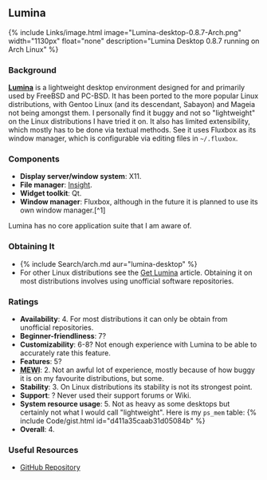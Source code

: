 ## Lumina
{% include Links/image.html image="Lumina-desktop-0.8.7-Arch.png" width="1130px" float="none" description="Lumina Desktop 0.8.7 running on Arch Linux" %}

### Background
[**Lumina**](http://lumina-desktop.org/) is a lightweight desktop environment designed for and primarily used by FreeBSD and PC-BSD. It has been ported to the more popular Linux distributions, with Gentoo Linux (and its descendant, Sabayon) and Mageia not being amongst them. I personally find it buggy and not so "lightweight" on the Linux distributions I have tried it on. It also has limited extensibility, which mostly has to be done via textual methods. See it uses Fluxbox as its window manager, which is configurable via editing files in `~/.fluxbox`.

### Components
* **Display server/window system**: X11.
* **File manager**: [Insight](http://lumina-desktop.org/development-preview-0-8-7-insight-file-manager/).
* **Widget toolkit**: Qt.
* **Window manager**: Fluxbox, although in the future it is planned to use its own window manager.[^1]

Lumina has no core application suite that I am aware of.

### Obtaining It
* {% include Search/arch.md aur="lumina-desktop" %}
* For other Linux distributions see the [Get Lumina](http://lumina-desktop.org/get-lumina/) article. Obtaining it on most distributions involves using unofficial software repositories.

### Ratings
* **Availability**: 4. For most distributions it can only be obtain from unofficial repositories.
* **Beginner-friendliness**: 7?
* **Customizability**: 6-8? Not enough experience with Lumina to be able to accurately rate this feature.
* **Features**: 5?
* <abbr title="My Experience With It">**MEWI**</abbr>: 2. Not an awful lot of experience, mostly because of how buggy it is on my favourite distributions, but some.
* **Stability**: 3. On Linux distributions its stability is not its strongest point.
* **Support**: ? Never used their support forums or Wiki.
* **System resource usage**: 5. Not as heavy as some desktops but certainly not what I would call "lightweight". Here is my `ps_mem` table: {% include Code/gist.html id="d411a35caab31d05084b" %}
* **Overall**: 4.

### Useful Resources
* [GitHub Repository](https://github.com/pcbsd/lumina/)
